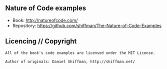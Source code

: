 ## Nature of Code examples

* Book: http://natureofcode.com/
* Repository: https://github.com/shiffman/The-Nature-of-Code-Examples
  
## Licencing // Copyright

```
All of the book's code examples are licensed under the MIT License.

Author of originals: Daniel Shiffman, http://shiffman.net/ 
```
